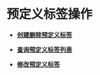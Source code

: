 # 预定义标签操作<a name="ZH-CN_TOPIC_0170553649"></a>

-   **[创建删除预定义标签](创建删除预定义标签.md)**  

-   **[查询预定义标签列表](查询预定义标签列表.md)**  

-   **[修改预定义标签](修改预定义标签.md)**  


